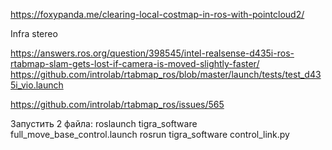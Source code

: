 https://foxypanda.me/clearing-local-costmap-in-ros-with-pointcloud2/


Infra stereo

https://answers.ros.org/question/398545/intel-realsense-d435i-ros-rtabmap-slam-gets-lost-if-camera-is-moved-slightly-faster/
https://github.com/introlab/rtabmap_ros/blob/master/launch/tests/test_d435i_vio.launch

https://github.com/introlab/rtabmap_ros/issues/565

Запустить 2 файла: 
roslaunch tigra_software full_move_base_control.launch 
rosrun tigra_software control_link.py